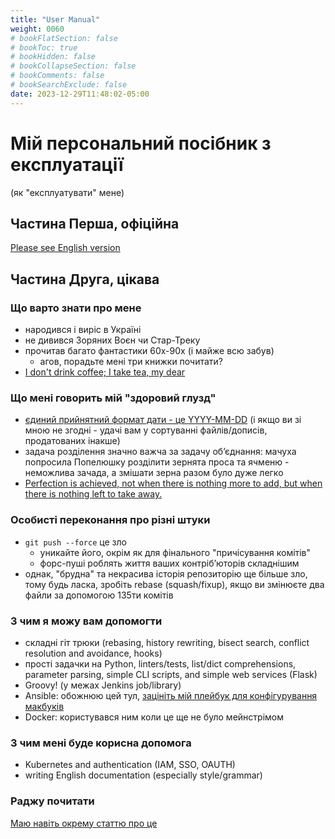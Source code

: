 ```yaml
---
title: "User Manual"
weight: 0060
# bookFlatSection: false
# bookToc: true
# bookHidden: false
# bookCollapseSection: false
# bookComments: false
# bookSearchExclude: false
date: 2023-12-29T11:48:02-05:00
---
```


# Мій персональний посібник з експлуатації

(як "експлуатувати" мене)

## Частина Перша, oфіційна

[Please see English version](/en/docs/articles/user_manual/#part-1-formal)

## Частина Друга, цікава

### Що варто знати про мене

- народився і виріс в Україні
- не дивився Зоряних Воєн чи Стар-Треку
- прочитав багато фантастики 60х-90х (і майже всю забув)
  - агов, порадьте мені три книжки почитати?
- [I don't drink coffee; I take tea, my dear](https://www.youtube.com/watch?v=d27gTrPPAyk)

### Що мені говорить мій "здоровий глузд"

- [єдиний прийнятний формат дати - це  YYYY-MM-DD](perfect-date.png) (і якщо ви зі мною не згодні - удачі вам у сортуванні файлів/дописів, продатованих інакше)
- задача розділення значно важча за задачу обʼєднання: мачуха попросила Попелюшку розділити зернята проса та ячменю - неможлива зачада, а змішати зерна разом було дуже легко
- [Perfection is achieved, not when there is nothing more to add, but when there is nothing left to take away.](https://www.goodreads.com/quotes/19905-perfection-is-achieved-not-when-there-is-nothing-more-to)

### Особисті переконання про різні штуки

- `git push --force` це зло
  - уникайте його, окрім як для фінального "причісування комітів"
  - форс-пуші роблять життя ваших контрібʼюторів складнішим
- однак, "брудна" та некрасива історія репозиторію ще більше зло, тому будь ласка, зробіть rebase (squash/fixup), якщо ви змінюєте два файли за допомогою 135ти комітів

### З чим я можу вам допомогти

- складні гіт трюки (rebasing, history rewriting, bisect search, conflict resolution and
avoidance, hooks)
- прості задачки на Python, linters/tests, list/dict comprehensions, parameter parsing,
simple CLI scripts, and simple web services (Flask)
- Groovy! (у межах Jenkins job/library)
- Ansible: обожнюю цей тул, [зацініть мій плейбук для конфігурування макбуків](https://github.com/disfinder/pimp-my-mac)
- Docker: користувався ним коли це ще не було мейнстрімом

### З чим мені буде корисна допомога

- Kubernetes and authentication (IAM, SSO, OAUTH)
- writing English documentation (especially style/grammar)

### Раджу почитати

[Маю навіть окрему статтю про це](/docs/articles/must-read/)